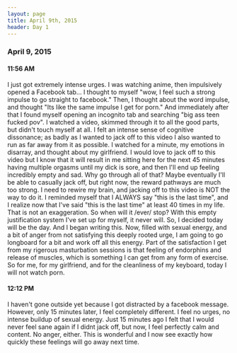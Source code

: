 ```yaml
---
layout: page
title: April 9th, 2015
header: Day 1
---
```


<h3>April 9, 2015</h3>
<h4>11:56 AM</h4>

I just got extremely intense urges. I was watching anime, then impulsively opened a Facebook tab... I thought to myself "wow, I feel such a strong impulse to go straight to facebook." Then, I thought about the word impulse, and thought "Its like the same impulse I get for porn." And immediately after that I found myself opening an incognito tab and searching "big ass teen fucked pov". I watched a video, skimmed through it to all the good parts, but didn't touch myself at all. I felt an intense sense of cognitive dissonance; as badly as I wanted to jack off to this video I also wanted to run as far away from it as possible. I watched for a minute, my emotions in disarray, and thought about my girlfriend. I would love to jack off to this video but I know that it will result in me sitting here for the next 45 minutes having multiple orgasms until my dick is sore, and then I'll end up feeling incredibly empty and sad. Why go through all of that? Maybe eventually I'll be able to casually jack off, but right now, the reward pathways are much too strong. I need to rewire my brain, and jacking off to this video is NOT the way to do it. I reminded myself that I ALWAYS say "this is the last time", and I realize now that I've said "this is the last time" at least 40 times in my life. That is not an exaggeration. So when will it /ever/ stop? With this empty justification system I've set up for myself, it never will. So, I decided today will be the day. And I began writing this. Now, filled with sexual energy, and a bit of anger from not satisfying this deeply rooted urge, I am going to go longboard for a bit and work off all this energy. Part of the satisfaction I get from my rigerous masturbation sessions is that feeling of endorphins and release of muscles, which is something I can get from any form of exercise. So for me, for my girlfriend, and for the cleanliness of my keyboard, today I will not watch porn.

<h4>12:12 PM</h4>

I haven't gone outside yet because I got distracted by a facebook message. However, only 15 minutes later, I feel completely different. I feel no urges, no intense buildup of sexual energy. Just 15 minutes ago I felt that I would never feel sane again if I didnt jack off, but now, I feel perfectly calm and content. No anger, either. This is wonderful and I now see exactly how quickly these feelings will go away next time.
